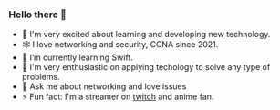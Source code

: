 ### Hello there 🌵

- 🔭 I'm very excited about learning and developing new technology.
- 🕸 I love networking and security, CCNA since 2021.
- 🦅 I’m currently learning Swift.
- 🤔 I'm very enthusiastic on applying techology to solve any type of problems.
- 💬 Ask me about networking and love issues
- ⚡️ Fun fact: I'm a streamer on [twitch](https://www.twitch.tv/pugmaranva) and anime fan.
